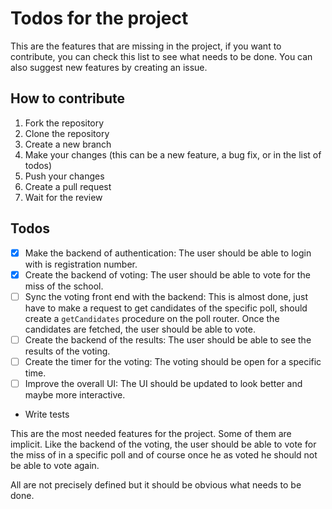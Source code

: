 # Todos for the project
This are the features that are missing in the project, if you want to contribute,
you can check this list to see what needs to be done. You can also suggest new features
by creating an issue.


## How to contribute
1. Fork the repository
2. Clone the repository
3. Create a new branch
4. Make your changes (this can be a new feature, a bug fix, or in the list of todos)
5. Push your changes
6. Create a pull request
7. Wait for the review

## Todos
- [x] Make the backend of authentication:
    The user should be able to login with is registration number.
- [x] Create the backend of voting:
    The user should be able to vote for the miss of the school.
- [ ] Sync the voting front end with the backend:
    This is almost done, just have to make a request to get candidates of the
    specific poll, should create a `getCandidates` procedure on the poll router.
    Once the candidates are fetched, the user should be able to vote.
- [ ] Create the backend of the results:
    The user should be able to see the results of the voting.
- [ ] Create the timer for the voting:
    The voting should be open for a specific time.
- [ ] Improve the overall UI:
    The UI should be updated to look better and maybe more interactive.
- Write tests

This are the most needed features for the project. Some of them are implicit.
Like the backend of the voting, the user should be able to vote for the miss of
in a specific poll and of course once he as voted he should not be able to vote again.

All are not precisely defined but it should be obvious what needs to be done.
